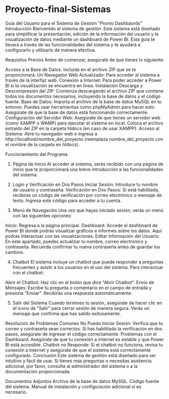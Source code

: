 # Proyecto-final-Sistemas

Guía del Usuario para el Sistema de Gestión "Pronto Dashbaords"
Introducción
Bienvenido al sistema de gestión. Este sistema está diseñado para simplificar la presentación, edición de la información del usuario y la visualización de datos mediante un dashboard de Power BI. Esta guía te llevará a través de las funcionalidades del sistema y te ayudará a configurarlo y utilizarlo de manera efectiva.

Requisitos Previos
Antes de comenzar, asegúrate de que tienes lo siguiente:

Acceso a la Base de Datos: Incluida en el archivo ZIP que se te proporcionará.
Un Navegador Web Actualizado: Para acceder al sistema a través de la interfaz web.
Conexión a Internet: Para poder acceder a Power BI si la visualización se encuentra en línea.
Instalación
Descarga y Descompresión del ZIP: Comienza descargando el archivo ZIP que contiene todos los documentos necesarios, incluyendo la base de datos y el código fuente.
Base de Datos: Importa el archivo de la base de datos MySQL en tu entorno. Puedes usar herramientas como phpMyAdmin para hacer esto. Asegúrate de que la base de datos está funcionando correctamente.
Configuración del Servidor Web: Asegúrate de que tienes un servidor web (como XAMPP o WAMP) para ejecutar el sistema en local. Coloca el archivo extraído del ZIP en la carpeta htdocs (en caso de usar XAMPP).
Acceso al Sistema: Abre tu navegador web e ingresa a http://localhost/nombre_del_proyecto (reemplaza nombre_del_proyecto con el nombre de la carpeta en htdocs).

Funcionamiento del Programa

1. Página de Inicio
Al acceder al sistema, serás recibido con una página de inicio que te proporcionará una breve introducción a las funcionalidades del sistema.

2. Login y Verificación en Dos Pasos
Iniciar Sesión: Introduce tu nombre de usuario y contraseña.
Verificación en Dos Pasos: Si está habilitada, recibirás un código de verificación por correo electrónico o mensaje de texto. Ingresa este código para acceder a tu cuenta.

3. Menú de Navegación
Una vez que hayas iniciado sesión, verás un menú con las siguientes opciones:

Inicio: Regresa a la página principal.
Dashboard: Accede al dashboard de Power BI donde podrás visualizar gráficos e informes sobre los datos. Aquí podrás interactuar con las visualizaciones.
Editar Información del Usuario: En este apartado, puedes actualizar tu nombre, correo electrónico y contraseña. Recuerda confirmar tu nueva contraseña antes de guardar los cambios.

4. Chatbot
El sistema incluye un chatbot que puede responder a preguntas frecuentes y asistir a los usuarios en el uso del sistema. Para interactuar con el chatbot:

Abrir el Chatbot: Haz clic en el botón que dice "Abrir Chatbot".
Envío de Mensajes: Escribe tu pregunta o comentario en el campo de entrada y presiona "Enviar". Recibirás una respuesta automáticamente.

5. Salir del Sistema
Cuando termines tu sesión, asegúrate de hacer clic en el icono de "Salir" para cerrar sesión de manera segura. Verás un mensaje que confirma que has salido exitosamente.

Resolución de Problemas Comunes
No Puedo Iniciar Sesión: Verifica que tu correo y contraseña sean correctos. Si has habilitado la verificación en dos pasos, asegúrate de ingresar el código correctamente.
Problemas con el Dashboard: Asegúrate de que tu conexión a internet es estable y que Power BI está accesible.
Chatbot no Responde: Si el chatbot no funciona, revisa tu conexión a internet y asegúrate de que el sistema está correctamente configurado.
Conclusión
Este sistema de gestión está diseñado para ser intuitivo y fácil de usar. Si tienes más preguntas o necesitas asistencia adicional, por favor, consulta al administrador del sistema o a la documentación proporcionada.

Documentos Adjuntos
Archivo de la base de datos MySQL.
Código fuente del sistema.
Manual de instalación y configuración adicional si es necesario.